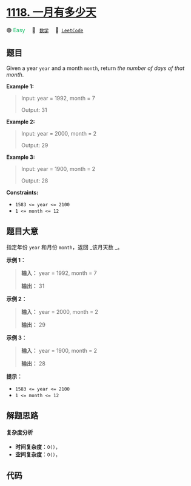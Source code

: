 # [1118. 一月有多少天](https://leetcode.com/problems/number-of-days-in-a-month)

🟢 <font color=#15bd66>Easy</font>&emsp; 🔖&ensp; [`数学`](/tag/math.md)&emsp; 🔗&ensp;[`LeetCode`](https://leetcode.com/problems/number-of-days-in-a-month)

## 题目

Given a year `year` and a month `month`, return _the number of days of that
month_.



**Example 1:**

> Input: year = 1992, month = 7
> 
> Output: 31

**Example 2:**

> Input: year = 2000, month = 2
> 
> Output: 29

**Example 3:**

> Input: year = 1900, month = 2
> 
> Output: 28

**Constraints:**

  * `1583 <= year <= 2100`
  * `1 <= month <= 12`


## 题目大意

指定年份 `year` 和月份 `month`，返回 _该月天数  _。



**示例 1：**

> 
> 
> 
> 
> 
> **输入：** year = 1992, month = 7
> 
> **输出：** 31
> 
> 

**示例 2：**

> 
> 
> 
> 
> 
> **输入：** year = 2000, month = 2
> 
> **输出：** 29
> 
> 

**示例 3：**

> 
> 
> 
> 
> 
> **输入：** year = 1900, month = 2
> 
> **输出：** 28
> 
> 



**提示：**

  * `1583 <= year <= 2100`
  * `1 <= month <= 12`


## 解题思路

#### 复杂度分析

- **时间复杂度**：`O()`，
- **空间复杂度**：`O()`，

## 代码

```javascript

```